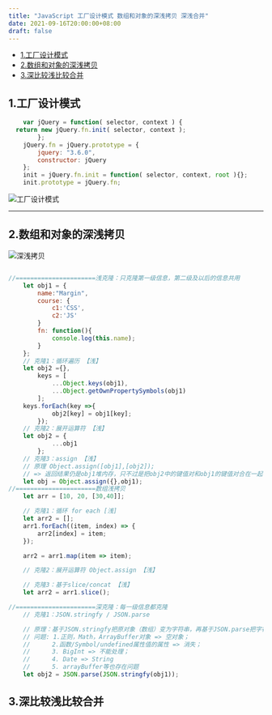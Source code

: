 ```yaml
---
title: "JavaScript 工厂设计模式 数组和对象的深浅拷贝 深浅合并"
date: 2021-09-16T20:00:00+08:00
draft: false
---
```

- [1.工厂设计模式](#1工厂设计模式)
- [2.数组和对象的深浅拷贝](#2数组和对象的深浅拷贝)
- [3.深比较浅比较合并](#3深比较浅比较合并)

## 1.工厂设计模式

```js
    var jQuery = function( selector, context ) {
  return new jQuery.fn.init( selector, context );
        };
    jQuery.fn = jQuery.prototype = {
        jquery: "3.6.0",
        constructor: jQuery
    };
    init = jQuery.fn.init = function( selector, context, root ){};
    init.prototype = jQuery.fn;
```

![工厂设计模式](https://github.com/MarginLon/MarginPostImage/blob/master/%E5%B7%A5%E5%8E%82%E8%AE%BE%E8%AE%A1%E6%A8%A1%E5%BC%8F.png?raw=true)

---

## 2.数组和对象的深浅拷贝

![深浅拷贝](https://github.com/MarginLon/MarginPostImage/blob/master/%E6%B7%B1%E6%B5%85%E5%85%8B%E9%9A%86.png?raw=true)

```js

//======================浅克隆：只克隆第一级信息，第二级及以后的信息共用
    let obj1 = {
        name:"Margin",
        course: {
            c1:'CSS',
            c2:'JS'
        }
        fn: function(){
            console.log(this.name);
        }
    };
    // 克隆1：循环遍历 【浅】
    let obj2 ={},
        keys = [
            ...Object.keys(obj1),
            ...Object.getOwnPropertySymbols(obj1)
        ];
    keys.forEach(key =>{
            obj2[key] = obj1[key];
        });
    // 克隆2：展开运算符 【浅】
    let obj2 = {
            ...obj1
        };
    // 克隆3：assign 【浅】
    // 原理 Object.assign([obj1],[obj2]); 
    // => 返回结果仍是obj1堆内存，只不过是把obj2中的键值对和obj1的键值对合在一起
    let obj = Object.assign({},obj1);
//======================数组浅拷贝 
    let arr = [10, 20, [30,40]];

    // 克隆1：循环 for each [浅]
    let arr2 = []; 
    arr1.forEach((item, index) => {
        arr2[index] = item;
    });

    arr2 = arr1.map(item => item);

    // 克隆2：展开运算符 Object.assign 【浅】

    // 克隆3：基于slice/concat 【浅】
    let arr2 = arr1.slice();

//======================深克隆：每一级信息都克隆
    // 克隆1：JSON.stringfy / JSON.parse

    // 原理：基于JSON.stringfy把原对象（数组）变为字符串，再基于JSON.parse把字符串转化为对象或者数组。
    // 问题: 1.正则，Math，ArrayBuffer对象 => 空对象； 
    //      2.函数/Symbol/undefined属性值的属性 => 消失；  
    //      3. BigInt => 不能处理； 
    //      4. Date => String 
    //      5. arrayBuffer等也存在问题
    let obj2 = JSON.parse(JSON.stringfy(obj1));
```

## 3.深比较浅比较合并
